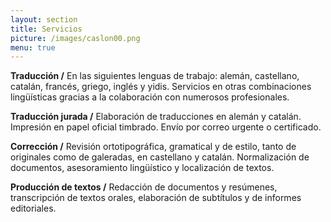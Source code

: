 ```yaml
---
layout: section
title: Servicios
picture: /images/caslon00.png
menu: true
---
```


<b>Traducción /</b>
En las siguientes lenguas de trabajo: alemán, castellano, catalán, francés, griego, inglés y yidis. Servicios en otras combinaciones lingüísticas gracias a la colaboración con numerosos profesionales.

<b>Traducción jurada /</b>
Elaboración de traducciones en alemán y catalán. Impresión en papel oficial timbrado. Envío por correo urgente o certificado.

<b>Corrección /</b>
Revisión ortotipográfica, gramatical y de estilo, tanto de originales como de galeradas, en castellano y catalán. Normalización de documentos, asesoramiento lingüístico y localización de textos.

<b>Producción de textos /</b>
Redacción de documentos y resúmenes, transcripción de textos orales, elaboración de subtítulos y de informes editoriales.
